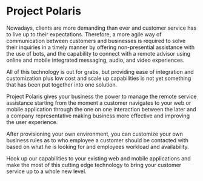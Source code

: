 # Project Polaris

Nowadays, clients are more demanding than ever and customer service has to live up to their expectations. Therefore, a more agile way of communication between customers and businesses is required to solve their inquiries in a timely manner by offering non-presential assistance with the use of bots, and the capability to connect with a remote advisor using online and mobile integrated messaging, audio, and video experiences.
 
All of this technology is out for grabs, but providing ease of integration and customization plus low cost and scale up capabilities is not yet something that has been put together into one solution.
 
Project Polaris gives your business the power to manage the remote service assistance starting from the moment a customer navigates to your web or mobile application through the one on one interaction between the later and a company representative making business more effective and improving the user experience.

After provisioning your own environment, you can customize your own business rules as to who employee a customer should be contacted with based on what he is looking for and employees workload and availability.

Hook up our capabilities to your existing web and mobile applications and make the most of this cutting edge technology to bring your customer service up to a whole new level.
